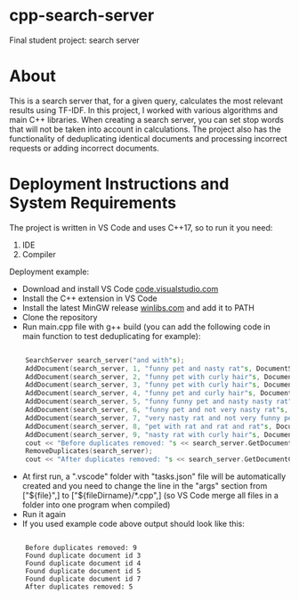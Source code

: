 # cpp-search-server

Final student project: search server

# About

This is a search server that, for a given query, calculates the most relevant results using TF-IDF.
In this project, I worked with various algorithms and main C++ libraries.
When creating a search server, you can set stop words that will not be taken into account in calculations. The project also has the functionality of deduplicating identical documents and processing incorrect requests or adding incorrect documents.

# Deployment Instructions and System Requirements

The project is written in VS Code and uses C++17, so to run it you need:
1. IDE
2. Compiler

Deployment example:
* Download and install VS Code [code.visualstudio.com](https://code.visualstudio.com/)
* Install the C++ extension in VS Code
* Install the latest MinGW release [winlibs.com](https://winlibs.com/#download-release) and add it to PATH
* Clone the repository
* Run main.cpp file with g++ build (you can add the following code in main function to test deduplicating for example):

```C++

    SearchServer search_server("and with"s);
    AddDocument(search_server, 1, "funny pet and nasty rat"s, DocumentStatus::ACTUAL, {7, 2, 7});
    AddDocument(search_server, 2, "funny pet with curly hair"s, DocumentStatus::ACTUAL, {1, 2});
    AddDocument(search_server, 3, "funny pet with curly hair"s, DocumentStatus::ACTUAL, {1, 2});
    AddDocument(search_server, 4, "funny pet and curly hair"s, DocumentStatus::ACTUAL, {1, 2});
    AddDocument(search_server, 5, "funny funny pet and nasty nasty rat"s, DocumentStatus::ACTUAL, {1, 2});
    AddDocument(search_server, 6, "funny pet and not very nasty rat"s, DocumentStatus::ACTUAL, {1, 2});
    AddDocument(search_server, 7, "very nasty rat and not very funny pet"s, DocumentStatus::ACTUAL, {1, 2});
    AddDocument(search_server, 8, "pet with rat and rat and rat"s, DocumentStatus::ACTUAL, {1, 2});
    AddDocument(search_server, 9, "nasty rat with curly hair"s, DocumentStatus::ACTUAL, {1, 2});
    cout << "Before duplicates removed: "s << search_server.GetDocumentCount() << endl;
    RemoveDuplicates(search_server);
    cout << "After duplicates removed: "s << search_server.GetDocumentCount() << endl;

```

* At first run, a ".vscode" folder with "tasks.json" file will be automatically created and you need to change the line in the "args" section from ["${file}",] to ["${fileDirname}/*.cpp",] (so VS Code merge all files in a folder into one program when compiled)
* Run it again
* If you used example code above output should look like this:

```

    Before duplicates removed: 9
    Found duplicate document id 3
    Found duplicate document id 4
    Found duplicate document id 5
    Found duplicate document id 7
    After duplicates removed: 5

```